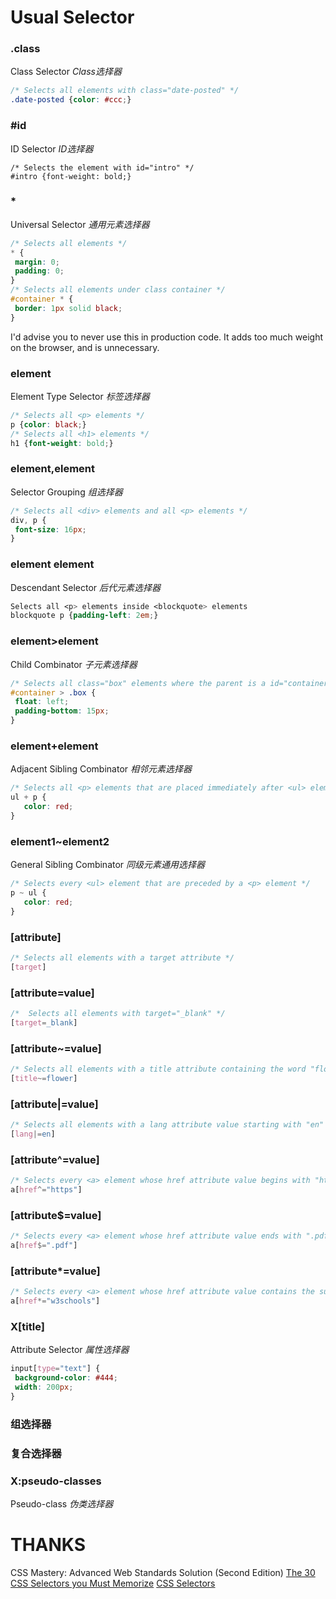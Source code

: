 # Usual Selector
### .class
Class Selector  *Class选择器*
```css
/* Selects all elements with class="date-posted" */
.date-posted {color: #ccc;}
```

### #id
ID Selector  *ID选择器*
```csss
/* Selects the element with id="intro" */
#intro {font-weight: bold;}
```

### * 
Universal Selector  *通用元素选择器*
```css
/* Selects all elements */
* {
 margin: 0;
 padding: 0;
}
/* Selects all elements under class container */
#container * {
 border: 1px solid black;
}
```
I'd advise you to never use this in production code. It adds too much weight on the browser, and is unnecessary.

### element 
Element Type Selector  *标签选择器*
```css
/* Selects all <p> elements */
p {color: black;}
/* Selects all <h1> elements */
h1 {font-weight: bold;}
```

### element,element
Selector Grouping *组选择器*
```css
/* Selects all <div> elements and all <p> elements */
div, p {
 font-size: 16px;
}
```

### element element
Descendant Selector  *后代元素选择器*
```css
Selects all <p> elements inside <blockquote> elements
blockquote p {padding-left: 2em;}
```

### element>element
Child Combinator *子元素选择器*
```css
/* Selects all class="box" elements where the parent is a id="container" element */
#container > .box {
 float: left;
 padding-bottom: 15px;
}
```

### element+element
Adjacent Sibling Combinator  *相邻元素选择器*
```css
/* Selects all <p> elements that are placed immediately after <ul> elements */
ul + p {
   color: red;
}
```

### element1~element2
General Sibling Combinator  *同级元素通用选择器*
```css
/* Selects every <ul> element that are preceded by a <p> element */
p ~ ul {
   color: red;
}
```

### [attribute]
```css
/* Selects all elements with a target attribute */
[target]
```
### [attribute=value]
```css
/*  Selects all elements with target="_blank" */
[target=_blank]
```
### [attribute~=value]
```css
/* Selects all elements with a title attribute containing the word "flower" */
[title~=flower]
```
### [attribute|=value]
```css
/* Selects all elements with a lang attribute value starting with "en" */
[lang|=en]
```
### [attribute^=value]
```css
/* Selects every <a> element whose href attribute value begins with "https" */
a[href^="https"]
```
### [attribute$=value]
```css
/* Selects every <a> element whose href attribute value ends with ".pdf" */
a[href$=".pdf"]
```
### [attribute*=value]
```css
/* Selects every <a> element whose href attribute value contains the substring "w3schools" */
a[href*="w3schools"]
```

### X[title]
Attribute Selector  *属性选择器*
```css
input[type="text"] {
 background-color: #444;
 width: 200px;
}
```

### 组选择器


### 复合选择器



### X:pseudo-classes
Pseudo-class *伪类选择器*


# THANKS
CSS Mastery: Advanced Web Standards Solution (Second Edition)
[The 30 CSS Selectors you Must Memorize](http://code.tutsplus.com/tutorials/the-30-css-selectors-you-must-memorize--net-16048)
[CSS Selectors](http://www.sitepoint.com/web-foundations/css-selectors/)

